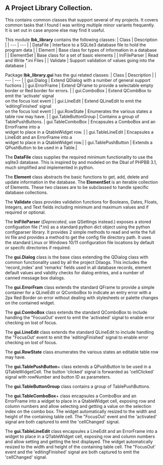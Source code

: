 ## A Project Library Collection.

This contains common classes that support several of my projects. It
covers common tasks that I found I was writing multiple minor variants
frequently. It is set out in case anyone else may find it useful.

This module **lbk_library** contains the following classes:
| Class | Description |
| --- | --- |
| DataFile | Interface to a SQLite3 database file to hold the program data |
| Element | Base class for types of information in a database |
| ElementSet | Base class for a set of basic elements |
| IniFileParser | Read and Write *.ini Files |
| Validate | Support validation of values going into the database |


Package **lbk_library.gui** has the gui related classes:
| Class | Description |
| --- | --- |
| gui.Dialog | Extend QDialog with a number of general support fuctions |
| gui.ErrorFrame | Extend QFrame to provide a selectable empty border or Red border for errors. |
| gui.ComboBox | Extend QCombBox to emit the 'activate' signal<BR>on the focus lost event |
| gui.LineEdit | Extend QLineEdit to emit the 'editingFinished' signal<BR>on the focus lost event |
| gui.RowState | Enumerates the various states a table row may have. |
| gui.TableButtonGroup | Contains a group of TablePushButtons.
| gui.TableComboBox | Encapsules a ComboBox and an ErrorFrame into a<BR>widget to place in a QtableWidget row. |
| gui.TableLineEdit | Encapsules a LineEdit and an ErrorFrame into a<BR>widget to place in a QtableWidget row.|
| gui.TablePushButton | Extends a QPushButton to be used in a Table.|



The **DataFile** class supplies the required minimum functionality to use
the sqlite3 database. This is inspired by and modeled on the Dbal of
PHPBB 3.1, much simplified and implemented in python.

The **Element** class abstracts the basic functions to get, add, delete
and update information in the database. The **ElementSet** is an
iterable collection of Elements. These two classes are to be subclassed
to handle specific database collections.

The **Validate** class provides validation functions for Booleans,
Dates, Floats, Integers, and Text fields including minimum and maximum
values and if required or optional.

The **IniFileParser** (*Deprecated*, use QSettings instead.) exposes a
stored configuation file (*.ini) as a
standard python dict object using the python configparser library. It
provides 2 simple methods to read and write the full ini file and
provides a method to get the config file directory path. It uses the
standard Linux or Windows 10/11 configuration file locations by default
or specifc directories if required.

The **gui.Dialog** class is the base class extending the QDialog class
with common functionality used by all the project Dilaogs. This includes
the 'record_index' and 'remarks' fields used in all database records,
element default values and validity checks for dialog entries, and a
number of canned message box dialogs.

The **gui.ErrorFram** class extends the standard QFrame to provide a simple
container for a QLineEdit or QComboBox to indicate an entry error with a
2px Red Border on error without dealing with stylesheets or palette
changes on the contained widget. 

The **gui.ComboBox** class extends the standard QComboBox to include
handling the "FocusOut' event to emit the 'activated' signal to enable
error checking on lost of focus.

The **gui.LineEdit** class extends the standard QLineEdit to include
handling the "FocusOut' event to emit the 'editingFinished' signal to
enable error checking on lost of focus.

The **gui.RowState** class enumerates the various states an editable
table row may have.

The **gui.TablePushButton**+ class extends a QPushButton to be used in a
QTableWidgetCell. The button 'clicked' signal is forwarded as 'cellClicked'
signal with rowNumber and button ID as parameters.

The **gui.TableButtonGroup** class contains a group of TablePushButtons.

The **gui.TableComboBox**+ class encapsules a ComboBox and an ErrorFrame
into a widget to place in a QtableWidget cell, exposing row and column
numbers and allow selecting and getting a value on the selection index
on the combo box. The widget automatically resized to the width and height
of the containing table cell. The "FocusOut' event and the 'activated'
signal are both captured to emit the 'cellChanged' signal.


The **gui.TableLineEdit** class encapsules a LineEdit and an ErrorFrame
into a widget to place in a QTableWidget cell, exposing row and column
numbers and allow setting and getting the text displayed. The widget
automatically resized to the width and height of the containing table cell.
The "FocusOut' event and the 'editingFinished' signal are both captured
to emit the 'cellChanged' signal.


